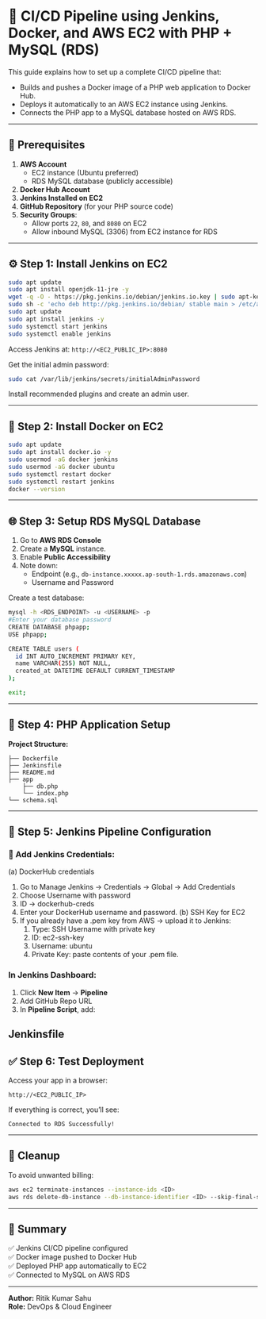 
# 🚀 CI/CD Pipeline using Jenkins, Docker, and AWS EC2 with PHP + MySQL (RDS)

This guide explains how to set up a complete CI/CD pipeline that:
- Builds and pushes a Docker image of a PHP web application to Docker Hub.
- Deploys it automatically to an AWS EC2 instance using Jenkins.
- Connects the PHP app to a MySQL database hosted on AWS RDS.

---

## 🧰 Prerequisites

1. **AWS Account**
   - EC2 instance (Ubuntu preferred)
   - RDS MySQL database (publicly accessible)
2. **Docker Hub Account**
3. **Jenkins Installed on EC2**
4. **GitHub Repository** (for your PHP source code)
5. **Security Groups**:
   - Allow ports `22`, `80`, and `8080` on EC2
   - Allow inbound MySQL (3306) from EC2 instance for RDS

---

## ⚙️ Step 1: Install Jenkins on EC2

```bash
sudo apt update
sudo apt install openjdk-11-jre -y
wget -q -O - https://pkg.jenkins.io/debian/jenkins.io.key | sudo apt-key add -
sudo sh -c 'echo deb http://pkg.jenkins.io/debian/ stable main > /etc/apt/sources.list.d/jenkins.list'
sudo apt update
sudo apt install jenkins -y
sudo systemctl start jenkins
sudo systemctl enable jenkins
```

Access Jenkins at: `http://<EC2_PUBLIC_IP>:8080`

Get the initial admin password:
```bash
sudo cat /var/lib/jenkins/secrets/initialAdminPassword
```

Install recommended plugins and create an admin user.

---

## 🐳 Step 2: Install Docker on EC2

```bash
sudo apt update
sudo apt install docker.io -y
sudo usermod -aG docker jenkins
sudo usermod -aG docker ubuntu
sudo systemctl restart docker
sudo systemctl restart jenkins
docker --version
```

---

## 🌐 Step 3: Setup RDS MySQL Database

1. Go to **AWS RDS Console**
2. Create a **MySQL** instance.
3. Enable **Public Accessibility**
4. Note down:
   - Endpoint (e.g., `db-instance.xxxxx.ap-south-1.rds.amazonaws.com`)
   - Username and Password

Create a test database:
```bash
mysql -h <RDS_ENDPOINT> -u <USERNAME> -p
#Enter your database password
CREATE DATABASE phpapp;
USE phpapp;

CREATE TABLE users (
  id INT AUTO_INCREMENT PRIMARY KEY,
  name VARCHAR(255) NOT NULL,
  created_at DATETIME DEFAULT CURRENT_TIMESTAMP
);

exit;
```
---

## 🧩 Step 4: PHP Application Setup

**Project Structure:**
```
├── Dockerfile
├── Jenkinsfile
├── README.md
├── app
    ├── db.php
    └── index.php
└── schema.sql
```






---

## 🔧 Step 5: Jenkins Pipeline Configuration
### 🔐 Add Jenkins Credentials:
(a) DockerHub credentials
  1.  Go to Manage Jenkins → Credentials → Global → Add Credentials
  2.  Choose Username with password
  3.  ID → dockerhub-creds
  4.  Enter your DockerHub username and password.
(b) SSH Key for EC2
  1.  If you already have a .pem key from AWS → upload it to Jenkins:
      1. Type: SSH Username with private key
      2.  ID: ec2-ssh-key
      3.  Username: ubuntu
      4.  Private Key: paste contents of your .pem file.
      
### In Jenkins Dashboard:
1. Click **New Item** → **Pipeline**
2. Add GitHub Repo URL
3. In **Pipeline Script**, add:

**Jenkinsfile**
---

## ✅ Step 6: Test Deployment

Access your app in a browser:
```
http://<EC2_PUBLIC_IP>
```

If everything is correct, you’ll see:
```
Connected to RDS Successfully!
```

---

## 🧹 Cleanup

To avoid unwanted billing:
```bash
aws ec2 terminate-instances --instance-ids <ID>
aws rds delete-db-instance --db-instance-identifier <ID> --skip-final-snapshot
```

---

## 🏁 Summary

✅ Jenkins CI/CD pipeline configured  
✅ Docker image pushed to Docker Hub  
✅ Deployed PHP app automatically to EC2  
✅ Connected to MySQL on AWS RDS  

---

**Author:** Ritik Kumar Sahu  
**Role:** DevOps & Cloud Engineer  

